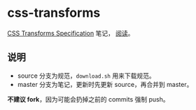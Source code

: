 # css-transforms

[CSS Transforms Specification](https://drafts.csswg.org/css-transforms/) 笔记，
[阅读](https://ynotes.github.io/css-transforms/)。

## 说明

- source 分支为规范，`download.sh` 用来下载规范。
- master 分支为笔记，更新时先更新 source，再合并到 master。

**不建议 fork**，因为可能会扔掉之前的 commits 强制 push。
